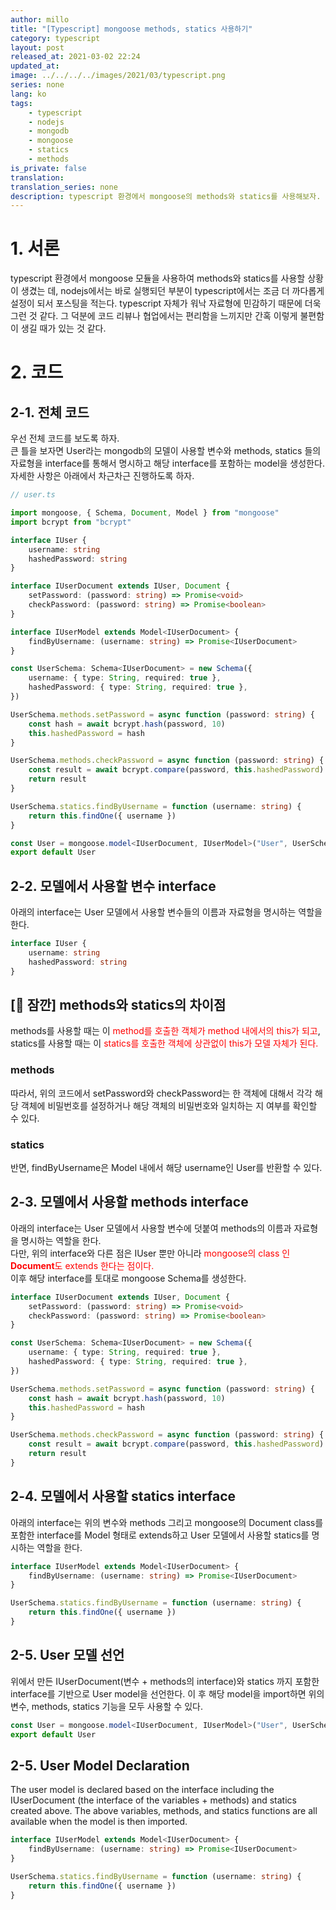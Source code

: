 ```yaml
---
author: millo
title: "[Typescript] mongoose methods, statics 사용하기"
category: typescript
layout: post
released_at: 2021-03-02 22:24
updated_at:
image: ../../../../images/2021/03/typescript.png
series: none
lang: ko
tags:
    - typescript
    - nodejs
    - mongodb
    - mongoose
    - statics
    - methods
is_private: false
translation:
translation_series: none
description: typescript 환경에서 mongoose의 methods와 statics를 사용해보자.
---
```


# 1. 서론

typescript 환경에서 mongoose 모듈을 사용하여 methods와 statics를 사용할 상황이 생겼는 데, nodejs에서는 바로 실행되던 부분이 typescript에서는 조금 더 까다롭게 설정이 되서 포스팅을 적는다. typescript 자체가 워낙 자료형에 민감하기 때문에 더욱 그런 것 같다. 그 덕분에 코드 리뷰나 협업에서는 편리함을 느끼지만 간혹 이렇게 불편함이 생길 때가 있는 것 같다.

# 2. 코드

## 2-1. 전체 코드

우선 전체 코드를 보도록 하자. <br />
큰 틀을 보자면 User라는 mongodb의 모델이 사용할 변수와 methods, statics 들의 자료형을 interface를 통해서 명시하고 해당 interface를 포함하는 model을 생성한다. 자세한 사항은 아래에서 차근차근 진행하도록 하자.

```ts
// user.ts

import mongoose, { Schema, Document, Model } from "mongoose"
import bcrypt from "bcrypt"

interface IUser {
    username: string
    hashedPassword: string
}

interface IUserDocument extends IUser, Document {
    setPassword: (password: string) => Promise<void>
    checkPassword: (password: string) => Promise<boolean>
}

interface IUserModel extends Model<IUserDocument> {
    findByUsername: (username: string) => Promise<IUserDocument>
}

const UserSchema: Schema<IUserDocument> = new Schema({
    username: { type: String, required: true },
    hashedPassword: { type: String, required: true },
})

UserSchema.methods.setPassword = async function (password: string) {
    const hash = await bcrypt.hash(password, 10)
    this.hashedPassword = hash
}

UserSchema.methods.checkPassword = async function (password: string) {
    const result = await bcrypt.compare(password, this.hashedPassword)
    return result
}

UserSchema.statics.findByUsername = function (username: string) {
    return this.findOne({ username })
}

const User = mongoose.model<IUserDocument, IUserModel>("User", UserSchema)
export default User
```

## 2-2. 모델에서 사용할 변수 interface

아래의 interface는 User 모델에서 사용할 변수들의 이름과 자료형을 명시하는 역할을 한다.

```ts
interface IUser {
    username: string
    hashedPassword: string
}
```

## [👋 잠깐] methods와 statics의 차이점

methods를 사용할 때는 이 <span style="color:red">method를 호출한 객체가 method 내에서의 this가 되고</span>,<br /> statics를 사용할 때는 이 <span style="color:red">statics를 호출한 객체에 상관없이 this가 모델 자체가 된다.</span>

### methods

따라서, 위의 코드에서 setPassword와 checkPassword는 한 객체에 대해서 각각 해당 객체에 비밀번호를 설정하거나 해당 객체의 비밀번호와 일치하는 지 여부를 확인할 수 있다.

### statics

반면, findByUsername은 Model 내에서 해당 username인 User를 반환할 수 있다.

## 2-3. 모델에서 사용할 methods interface

아래의 interface는 User 모델에서 사용할 변수에 덧붙여 methods의 이름과 자료형을 명시하는 역할을 한다. <br />
다만, 위의 interface와 다른 점은 IUser 뿐만 아니라 <span style="color:red">mongoose의 class 인 **Document**도 extends 한다는 점이다.</span> <br />
이후 해당 interface를 토대로 mongoose Schema를 생성한다.

```ts
interface IUserDocument extends IUser, Document {
    setPassword: (password: string) => Promise<void>
    checkPassword: (password: string) => Promise<boolean>
}

const UserSchema: Schema<IUserDocument> = new Schema({
    username: { type: String, required: true },
    hashedPassword: { type: String, required: true },
})

UserSchema.methods.setPassword = async function (password: string) {
    const hash = await bcrypt.hash(password, 10)
    this.hashedPassword = hash
}

UserSchema.methods.checkPassword = async function (password: string) {
    const result = await bcrypt.compare(password, this.hashedPassword)
    return result
}
```

## 2-4. 모델에서 사용할 statics interface

아래의 interface는 위의 변수와 methods 그리고 mongoose의 Document class를 포함한 interface를 Model 형태로 extends하고 User 모델에서 사용할 statics를 명시하는 역할을 한다.

```ts
interface IUserModel extends Model<IUserDocument> {
    findByUsername: (username: string) => Promise<IUserDocument>
}

UserSchema.statics.findByUsername = function (username: string) {
    return this.findOne({ username })
}
```

## 2-5. User 모델 선언

위에서 만든 IUserDocument(변수 + methods의 interface)와 statics 까지 포함한 interface를 기반으로 User model을 선언한다. 이 후 해당 model을 import하면 위의 변수, methods, statics 기능을 모두 사용할 수 있다.

```ts
const User = mongoose.model<IUserDocument, IUserModel>("User", UserSchema)
export default User
```

## 2-5. User Model Declaration

The user model is declared based on the interface including the IUserDocument (the interface of the variables + methods) and statics created above. The above variables, methods, and statics functions are all available when the model is then imported.

```ts
interface IUserModel extends Model<IUserDocument> {
    findByUsername: (username: string) => Promise<IUserDocument>
}

UserSchema.statics.findByUsername = function (username: string) {
    return this.findOne({ username })
}
```
